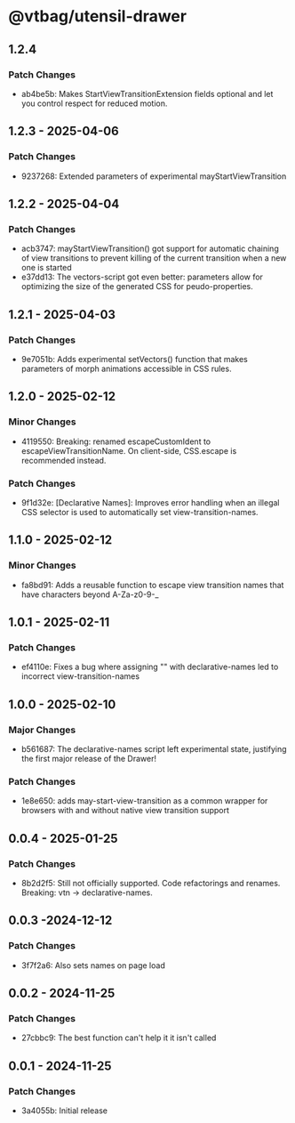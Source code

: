 # @vtbag/utensil-drawer

## 1.2.4

### Patch Changes

- ab4be5b: Makes StartViewTransitionExtension fields optional and let you control respect for reduced motion.

## 1.2.3 - 2025-04-06

### Patch Changes

- 9237268: Extended parameters of experimental mayStartViewTransition

## 1.2.2 - 2025-04-04

### Patch Changes

- acb3747: mayStartViewTransition() got support for automatic chaining of view transitions to prevent killing of the current transition when a new one is started
- e37dd13: The vectors-script got even better: parameters allow for optimizing the size of the generated CSS for peudo-properties.

## 1.2.1 - 2025-04-03

### Patch Changes

- 9e7051b: Adds experimental setVectors() function that makes parameters of morph animations accessible in CSS rules.

## 1.2.0 - 2025-02-12

### Minor Changes

- 4119550: Breaking: renamed escapeCustomIdent to escapeViewTransitionName. On client-side, CSS.escape is recommended instead.

### Patch Changes

- 9f1d32e: [Declarative Names]: Improves error handling when an illegal CSS selector is used to automatically set view-transition-names.

## 1.1.0 - 2025-02-12

### Minor Changes

- fa8bd91: Adds a reusable function to escape view transition names that have characters beyond A-Za-z0-9-\_

## 1.0.1 - 2025-02-11

### Patch Changes

- ef4110e: Fixes a bug where assigning "" with declarative-names led to incorrect view-transition-names

## 1.0.0 - 2025-02-10

### Major Changes

- b561687: The declarative-names script left experimental state, justifying the first major release of the Drawer!

### Patch Changes

- 1e8e650: adds may-start-view-transition as a common wrapper for browsers with and without native view transition support

## 0.0.4 - 2025-01-25

### Patch Changes

- 8b2d2f5: Still not officially supported. Code refactorings and renames. Breaking: vtn -> declarative-names.

## 0.0.3 -2024-12-12

### Patch Changes

- 3f7f2a6: Also sets names on page load

## 0.0.2 - 2024-11-25

### Patch Changes

- 27cbbc9: The best function can't help it it isn't called

## 0.0.1 - 2024-11-25

### Patch Changes

- 3a4055b: Initial release
